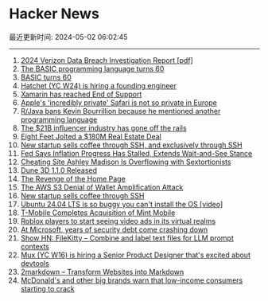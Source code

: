 # Hacker News

最近更新时间: 2024-05-02 06:02:45

--- 
1. [2024 Verizon Data Breach Investigation Report [pdf]](https://www.verizon.com/business/resources/T5be/reports/2024-dbir-data-breach-investigations-report.pdf) 
2. [The BASIC programming language turns 60](https://arstechnica.com/gadgets/2024/05/the-basic-programming-language-turns-60/) 
3. [BASIC turns 60](https://arstechnica.com/gadgets/2024/05/the-basic-programming-language-turns-60/) 
4. [Hatchet (YC W24) is hiring a founding engineer](https://www.ycombinator.com/companies/hatchet-2/jobs/SNpCmgI-founding-engineer) 
5. [Xamarin has reached End of Support](https://dotnet.microsoft.com/en-us/platform/support/policy/xamarin) 
6. [Apple's 'incredibly private' Safari is not so private in Europe](https://www.theregister.com/2024/04/30/apple_safari_europe_tracking/) 
7. [R/Java bans Kevin Bourrillion because he mentioned another programming language](https://twitter.com/kevinb9n/status/1785066830966690126) 
8. [The $21B influencer industry has gone off the rails](https://www.businessinsider.com/influencer-industry-marketing-fraud-discrimination-unethical-deals-content-creators-brands-2024-4) 
9. [Eight Feet Jolted a $180M Real Estate Deal](https://www.nytimes.com/interactive/2024/04/19/realestate/st-francis-college-brooklyn.html) 
10. [New startup sells coffee through SSH, and exclusively through SSH](https://www.terminal.shop/) 
11. [Fed Says Inflation Progress Has Stalled, Extends Wait-and-See Stance](https://www.wsj.com/economy/central-banking/fed-says-inflation-progress-has-stalled-and-extends-wait-and-see-rate-stance-51b74bbf) 
12. [Cheating Site Ashley Madison Is Overflowing with Sextortionists](https://gizmodo.com/ashley-madison-ftc-sextortion-blackmail-paypal-facebook-1851444552) 
13. [Dune 3D 1.1.0 Released](https://github.com/dune3d/dune3d/releases/tag/v1.1.0) 
14. [The Revenge of the Home Page](https://www.newyorker.com/culture/infinite-scroll/the-revenge-of-the-home-page) 
15. [The AWS S3 Denial of Wallet Amplification Attack](https://blog.limbus-medtec.com/the-aws-s3-denial-of-wallet-amplification-attack-bc5a97cc041d?gi=67ac052cc1ce) 
16. [New startup sells coffee through SSH](https://www.terminal.shop/) 
17. [Ubuntu 24.04 LTS is so buggy you can't install the OS [video]](https://www.youtube.com/watch?v=g1__qfYXtv0) 
18. [T-Mobile Completes Acquisition of Mint Mobile](https://www.t-mobile.com/news/business/t-mobile-closes-acquisition-mint-and-ultra-mobile) 
19. [Roblox players to start seeing video ads in its virtual realms](https://www.reuters.com/technology/roblox-players-start-seeing-video-ads-its-virtual-realms-2024-05-01/) 
20. [At Microsoft, years of security debt come crashing down](https://www.cybersecuritydive.com/news/microsoft-security-debt-crashing-down/714685/) 
21. [Show HN: FileKitty – Combine and label text files for LLM prompt contexts](https://github.com/banagale/FileKitty) 
22. [Mux (YC W16) is hiring a Senior Product Designer that's excited about devtools](https://mux.com/jobs?j=product-designer) 
23. [2markdown – Transform Websites into Markdown](https://2markdown.com/) 
24. [McDonald's and other big brands warn that low-income consumers starting to crack](https://www.cnbc.com/2024/04/30/companies-from-mcdonalds-to-3m-warn-inflation-is-squeezing-consumers.html) 
